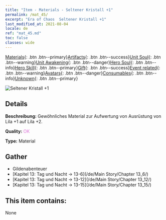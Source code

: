 ```yaml
---
title: "Item - Materials - Seltener Kristall +1"
permalink: /mat_45/
excerpt: "Era of Chaos  Seltener Kristall +1"
last_modified_at: 2021-08-04
locale: de
ref: "mat_45.md"
toc: false
classes: wide
---
```

 [Materials](/ItemsDE/){: .btn .btn--primary}[Artifacts](/ItemsDE/Artifacts/){: .btn .btn--success}[Unit Soul](/ItemsDE/UnitSoul/){: .btn .btn--warning}[Unit Awakening](/ItemsDE/UnitAwakening/){: .btn .btn--danger}[Hero Soul](/ItemsDE/HeroSoul/){: .btn .btn--info}[Hero Skill](/ItemsDE/HeroSkill/){: .btn .btn--primary}[Gift](/ItemsDE/Gift/){: .btn .btn--success}[Event related](/ItemsDE/Events/){: .btn .btn--warning}[Avatars](/ItemsDE/Avatars/){: .btn .btn--danger}[Consumables](/ItemsDE/Consumables/){: .btn .btn--info}[Unknown](/ItemsDE/Unknown/){: .btn .btn--primary}

 ![Seltener Kristall +1](/images/t/i_cailiao_shuijing2.png)

## Details
 **Beschreibung:** Gewöhnliches Material zur Aufwertung von Ausrüstung von Lila +1 auf Lila +2.

 **Quality:** <span style="color: #DA70D6">OK</span>

 **Type:** Material

## Gather

*    Gildenabenteuer 
*    [Kapitel 13: Tag und Nacht -> 13-6](/de/Main Story/Chapter 13_6/) 
*    [Kapitel 13: Tag und Nacht -> 13-12](/de/Main Story/Chapter 13_12/) 
*    [Kapitel 13: Tag und Nacht -> 13-15](/de/Main Story/Chapter 13_15/) 

## This item contains:

  None

